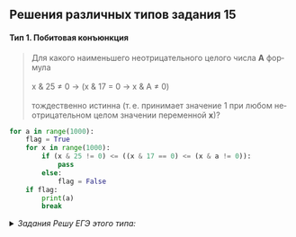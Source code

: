 ## Решения различных типов задания 15

#### Тип 1. Побитовая конъюнкция
<blockquote>
Для ка­ко­го наи­мень­ше­го не­от­ри­ца­тель­но­го це­ло­го числа <b>А</b> фор­му­ла<br><br>
x & 25 ≠ 0 → (x & 17 = 0 → x & А ≠ 0)<br><br>
тож­де­ствен­но ис­тин­на (т. е. при­ни­ма­ет зна­че­ние 1 при любом не­от­ри­ца­тель­ном целом зна­че­нии пе­ре­мен­ной <b>х</b>)?
</blockquote>

```python
for a in range(1000):
	flag = True
	for x in range(1000):
		if (x & 25 != 0) <= ((x & 17 == 0) <= (x & a != 0)):
			pass
		else:
			flag = False
	if flag:
		print(a)
		break
```

<details>
<summary><i>Задания Решу ЕГЭ этого типа:</i></summary>
<blockquote>9804, 34506, 34508, 34509, 34510, 34511, 34512, 34513, 34514, 34515, 34516, 34517, 34518, 34519, 34520, 34521, 34522, 35989, 36870, 38949, 39244,40731</blockquote>
</details>
